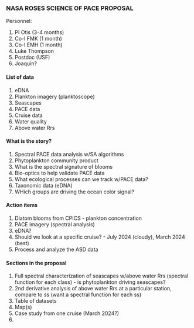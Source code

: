 ### NASA ROSES SCIENCE OF PACE PROPOSAL

Personnel:
1. PI Otis (3-4 months)
2. Co-I FMK (1 month)
3. Co-I EMH (1 month)
4. Luke Thompson
5. Postdoc (USF)
6. Joaquin?

#### List of data
1. eDNA
2. Plankton imagery (planktoscope)
3. Seascapes
4. PACE data
5. Cruise data
6. Water quality
7. Above water Rrs


#### What is the story?
1. Spectral PACE data analysis w/SA algorithms
2. Phytoplankton community product
3. What is the spectral signature of blooms
4. Bio-optics to help validate PACE data
5. What ecological processes can we track w/PACE data?
6. Taxonomic data (eDNA)
7. WHich groups are driving the ocean color signal?


#### Action items
1. Diatom blooms from CPICS - plankton concentration
2. PACE imagery (spectral analysis)
3. eDNA?
4. Should we look at a specific cruise? - July 2024 (cloudy), March 2024 (best)
5. Process and analyze the ASD data

#### Sections in the proposal
1. Full spectral characterization of seascapes w/above water Rrs (spectral function for each class) - is phytoplankton driving seascapes?
2. 2nd derivative analysis of above water Rrs at a particular station, compare to ss (want a spectral function for each ss)
3. Table of datasets
4. Map(s)
5. Case study from one cruise (March 2024?)
6. 
